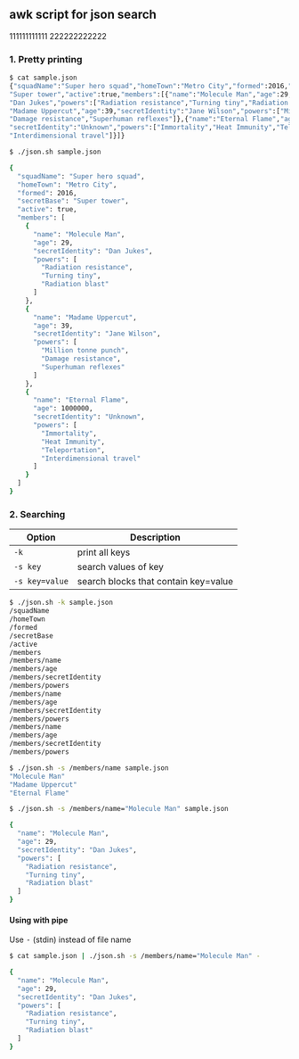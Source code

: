 ## awk script for json search

111111111111
222222222222

### 1. Pretty printing


```bash
$ cat sample.json
{"squadName":"Super hero squad","homeTown":"Metro City","formed":2016,"secretBase":
"Super tower","active":true,"members":[{"name":"Molecule Man","age":29,"secretIdentity":
"Dan Jukes","powers":["Radiation resistance","Turning tiny","Radiation blast"]},{"name":
"Madame Uppercut","age":39,"secretIdentity":"Jane Wilson","powers":["Million tonne punch",
"Damage resistance","Superhuman reflexes"]},{"name":"Eternal Flame","age":1000000,
"secretIdentity":"Unknown","powers":["Immortality","Heat Immunity","Teleportation",
"Interdimensional travel"]}]}
```

```bash
$ ./json.sh sample.json

{
  "squadName": "Super hero squad",
  "homeTown": "Metro City",
  "formed": 2016,
  "secretBase": "Super tower",
  "active": true,
  "members": [
    {
      "name": "Molecule Man",
      "age": 29,
      "secretIdentity": "Dan Jukes",
      "powers": [
        "Radiation resistance",
        "Turning tiny",
        "Radiation blast"
      ]
    },
    {
      "name": "Madame Uppercut",
      "age": 39,
      "secretIdentity": "Jane Wilson",
      "powers": [
        "Million tonne punch",
        "Damage resistance",
        "Superhuman reflexes"
      ]
    },
    {
      "name": "Eternal Flame",
      "age": 1000000,
      "secretIdentity": "Unknown",
      "powers": [
        "Immortality",
        "Heat Immunity",
        "Teleportation",
        "Interdimensional travel"
      ]
    }
  ]
}
```


### 2. Searching

|     Option     |   Description   |
| -------------- | --------------- |
| `-k`           | print all keys |
| `-s key`       | search values of key |
| `-s key=value` | search blocks that contain key=value |


```bash
$ ./json.sh -k sample.json
/squadName
/homeTown
/formed
/secretBase
/active
/members
/members/name
/members/age
/members/secretIdentity
/members/powers
/members/name
/members/age
/members/secretIdentity
/members/powers
/members/name
/members/age
/members/secretIdentity
/members/powers

$ ./json.sh -s /members/name sample.json
"Molecule Man"
"Madame Uppercut"
"Eternal Flame"

$ ./json.sh -s /members/name="Molecule Man" sample.json 

{
  "name": "Molecule Man",
  "age": 29,
  "secretIdentity": "Dan Jukes",
  "powers": [
    "Radiation resistance",
    "Turning tiny",
    "Radiation blast"
  ]
}
```

#### Using with pipe

Use <kbd>-</kbd> (stdin) instead of file name

```bash
$ cat sample.json | ./json.sh -s /members/name="Molecule Man" -

{
  "name": "Molecule Man",
  "age": 29,
  "secretIdentity": "Dan Jukes",
  "powers": [
    "Radiation resistance",
    "Turning tiny",
    "Radiation blast"
  ]
}
```
